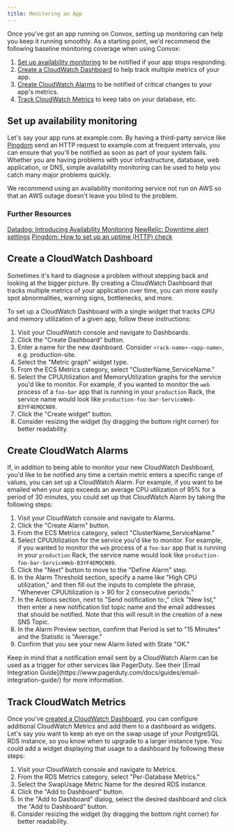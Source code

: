 ```yaml
---
title: Monitoring an App
---
```


Once you've got an app running on Convox, setting up monitoring can help you keep it running smoothly. As a starting point, we'd recommend the following baseline monitoring coverage when using Convox:

1. [Set up availability monitoring](#set-up-availability-monitoring) to be notified if your app stops responding.
1. [Create a CloudWatch Dashboard](#create-a-cloudwatch-dashboard) to help track multiple metrics of your app.
1. [Create CloudWatch Alarms](#create-cloudwatch-alarms) to be notified of critical changes to your app's metrics.
1. [Track CloudWatch Metrics](#track-cloudwatch-metrics) to keep tabs on your database, etc.

## Set up availability monitoring

Let's say your app runs at example.com. By having a third-party service like [Pingdom](https://www.pingdom.com) send an HTTP request to example.com at frequent intervals, you can ensure that you'll be notified as soon as part of your system fails. Whether you are having problems with your infrastructure, database, web application, or DNS, simple availability monitoring can be used to help you catch many major problems quickly.

We recommend using an availability monitoring service not run on AWS so that an AWS outage doesn't leave you blind to the problem.

### Further Resources

[Datadog: Introducing Availability Monitoring](https://www.datadoghq.com/blog/introducing-availability-monitoring/)
[NewRelic: Downtime alert settings](https://docs.newrelic.com/docs/alerts/alert-policies/downtime-alerts/downtime-alert-settings)
[Pingdom: How to set up an uptime (HTTP) check](https://help.pingdom.com/hc/en-us/articles/203679631-How-to-set-up-an-uptime-HTTP-check)

## Create a CloudWatch Dashboard

Sometimes it's hard to diagnose a problem without stepping back and looking at the bigger picture. By creating a CloudWatch Dashboard that tracks multiple metrics of your application over time, you can more easily spot abnormalities, warning signs, bottlenecks, and more.

To set up a CloudWatch Dashboard with a single widget that tracks CPU and memory utilization of a given app, follow these instructions:

1. Visit your CloudWatch console and navigate to Dashboards.
1. Click the "Create Dashboard" button.
1. Enter a name for the new dashboard. Consider `<rack-name>-<app-name>`, e.g. production-site.
1. Select the "Metric graph" widget type.
1. From the ECS Metrics category, select "ClusterName,ServiceName."
1. Select the CPUUtilization and MemoryUtilization graphs for the service you'd like to monitor. For example, if you wanted to monitor the `web` process of a `foo-bar` app that is running in your `production` Rack, the service name would look like `production-foo-bar-ServiceWeb-B3YF4EMQCN89`.
1. Click the "Create widget" button.
1. Consider resizing the widget (by dragging the bottom right corner) for better readability.

## Create CloudWatch Alarms

If, in addition to being able to monitor your new CloudWatch Dashboard, you'd like to be notified any time a certain metric enters a specific range of values, you can set up a CloudWatch Alarm. For example, if you want to be emailed when your app exceeds an average CPU utilization of 95% for a period of 30 minutes, you could set up that CloudWatch Alarm by taking the following steps:

1. Visit your CloudWatch console and navigate to Alarms.
1. Click the "Create Alarm" button.
1. From the ECS Metrics category, select "ClusterName,ServiceName."
1. Select CPUUtilization for the service you'd like to monitor. For example, if you wanted to monitor the `web` process of a `foo-bar` app that is running in your `production` Rack, the service name would look like `production-foo-bar-ServiceWeb-B3YF4EMQCN89`.
1. Click the "Next" button to move to the "Define Alarm" step.
1. In the Alarm Threshold section, specify a name like "High CPU utilization," and then fill out the inputs to complete the phrase, "Whenever CPUUtilization is > 90 for 2 consecutive periods."
1. In the Actions section, next to "Send notification to:," click "New list," then enter a new notification list topic name and the email addresses that should be notified. Note that this will result in the creation of a new SNS Topic.
1. In the Alarm Preview section, confirm that Period is set to "15 Minutes" and the Statistic is "Average."
1. Confirm that you see your new Alarm listed with State "OK."

<div class="block-callout block-show-callout type-info" markdown="1">
Keep in mind that a notification email sent by a CloudWatch Alarm can be used as a trigger for other services like PagerDuty. See their [Email Integration Guide](https://www.pagerduty.com/docs/guides/email-integration-guide/) for more information.
</div>

## Track CloudWatch Metrics

Once you've [created a CloudWatch Dashboard](#create-a-cloudwatch-dashboard), you can configure additional CloudWatch Metrics and add them to a dashboard as widgets. Let's say you want to keep an eye on the swap usage of your PostgreSQL RDS instance, so you know when to upgrade to a larger instance type. You could add a widget displaying that usage to a dashboard by following these steps:

1. Visit your CloudWatch console and navigate to Metrics.
1. From the RDS Metrics category, select "Per-Database Metrics."
1. Select the SwapUsage Metric Name for the desired RDS instance.
1. Click the "Add to Dashboard" button.
1. In the "Add to Dashboard" dialog, select the desired dashboard and click the "Add to Dashboard" button.
1. Consider resizing the widget (by dragging the bottom right corner) for better readability.
